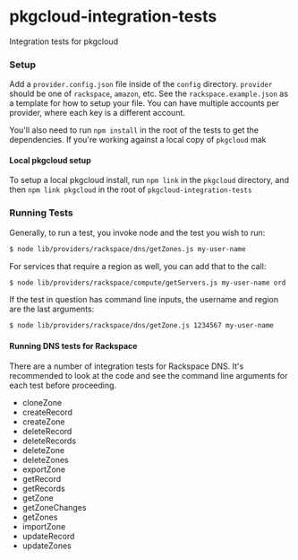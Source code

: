 pkgcloud-integration-tests
==========================

Integration tests for pkgcloud

### Setup

Add a `provider.config.json` file inside of the `config` directory. `provider` should be one of `rackspace`, `amazon`, etc. See the `rackspace.example.json` as a template for how to setup your file. You can have multiple accounts per provider, where each key is a different account.

You'll also need to run `npm install` in the root of the tests to get the dependencies. If you're working against a local copy of `pkgcloud` mak

#### Local pkgcloud setup

To setup a local pkgcloud install, run `npm link` in the `pkgcloud` directory, and then `npm link pkgcloud` in the root of  `pkgcloud-integration-tests`

### Running Tests

Generally, to run a test, you invoke node and the test you wish to run:

```bash
$ node lib/providers/rackspace/dns/getZones.js my-user-name
```

For services that require a region as well, you can add that to the call:

```bash
$ node lib/providers/rackspace/compute/getServers.js my-user-name ord
```

If the test in question has command line inputs, the username and region are the last arguments:

```bash
$ node lib/providers/rackspace/dns/getZone.js 1234567 my-user-name
```

#### Running DNS tests for Rackspace

There are a number of integration tests for Rackspace DNS. It's recommended to look at the code and see the command line arguments for each test before proceeding.

- cloneZone
- createRecord
- createZone
- deleteRecord
- deleteRecords
- deleteZone
- deleteZones
- exportZone
- getRecord
- getRecords
- getZone
- getZoneChanges
- getZones
- importZone
- updateRecord
- updateZones
